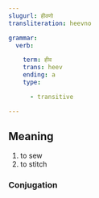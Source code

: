 ```yaml
---
slugurl: हीवणो
transliteration: heevno

grammar: 
  verb:

    term: हीव
    trans: heev
    ending: a
    type: 

      - transitive

---
```


## Meaning

1. to sew
2. to stitch

### Conjugation

<verb-conj :grammar="grammar"></verb-conj>
